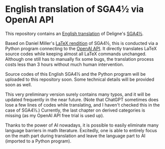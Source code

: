 
# English translation of SGA4½ via OpenAI API

This repository contains an [English translation](https://github.com/Shaw2048/translation/blob/main/SGA4%C2%BD.pdf) of Deligne's [SGA4½](https://publications.ias.edu/node/378).

Based on Daniel Miller's [LaTeX rendition](https://github.com/NomiL/sga4.5/) of SGA4½, this is conducted via a Python program connecting to the [OpenAI API](https://platform.openai.com/). It directly translates LaTeX source codes while keeping almost all LaTeX commands unchanged. Although one still has to manually fix some bugs, the translation process costs less than 3 hours without much human intervention.

Source codes of this English SGA4½ and the Python program will be uploaded to this repository soon. Some technical details will be provided soon as well.

This very preliminary version surely contains many typos, and it will be updated frequently in the near future. (Note that ChatGPT sometimes does lose a few lines of codes while translating, and I haven't checked this in the case of SGA4½.) Currently, the last chapter on derived categories is missing (as my OpenAI API free trial is used up).

Thanks to the power of AI nowadays, it is possible to easily eliminate many language barriers in math literature. Excitedly, one is able to entirely focus on the math part during translation and leave the language part to AI (imported to a Python program).
